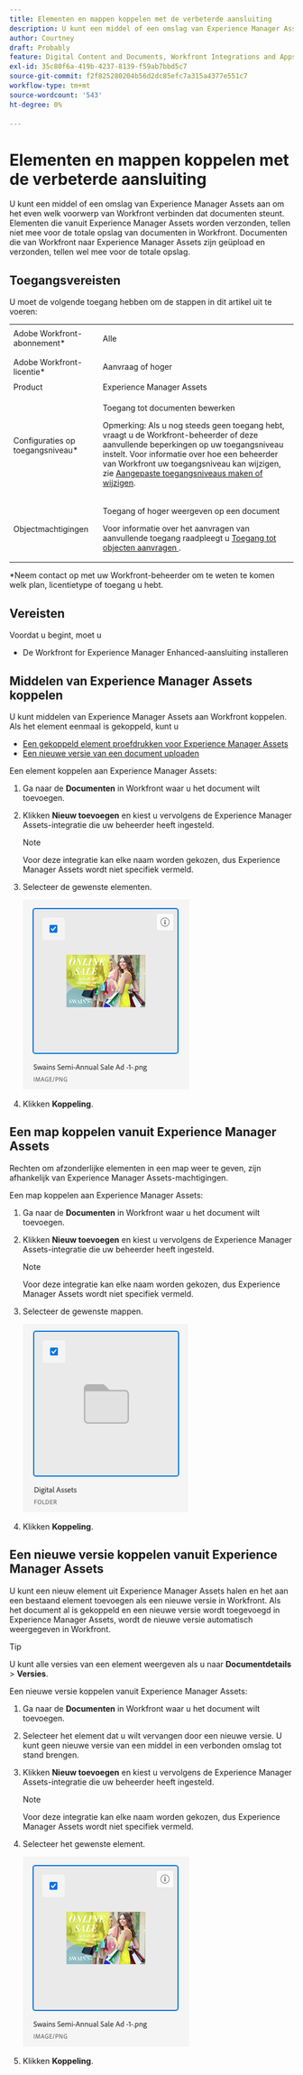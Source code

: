 ```yaml
---
title: Elementen en mappen koppelen met de verbeterde aansluiting
description: U kunt een middel of een omslag van Experience Manager Assets aan om het even welk voorwerp van Workfront verbinden dat documenten steunt.
author: Courtney
draft: Probably
feature: Digital Content and Documents, Workfront Integrations and Apps
exl-id: 35c80f6a-419b-4237-8139-f59ab7bbd5c7
source-git-commit: f2f825280204b56d2dc85efc7a315a4377e551c7
workflow-type: tm+mt
source-wordcount: '543'
ht-degree: 0%

---
```


# Elementen en mappen koppelen met de verbeterde aansluiting

U kunt een middel of een omslag van Experience Manager Assets aan om het even welk voorwerp van Workfront verbinden dat documenten steunt. Elementen die vanuit Experience Manager Assets worden verzonden, tellen niet mee voor de totale opslag van documenten in Workfront. Documenten die van Workfront naar Experience Manager Assets zijn geüpload en verzonden, tellen wel mee voor de totale opslag.

## Toegangsvereisten

U moet de volgende toegang hebben om de stappen in dit artikel uit te voeren:

<table style="table-layout:auto"> 
 <col> 
 <col> 
 <tbody> 
  <tr> 
   <td role="rowheader">Adobe Workfront-abonnement*</td> 
   <td> <p>Alle</p> </td> 
  </tr> 
  <tr> 
   <td role="rowheader">Adobe Workfront-licentie*</td> 
   <td> <p>Aanvraag of hoger</p> </td> 
  </tr> 
  <tr> 
   <td role="rowheader">Product</td> 
   <td>Experience Manager Assets </td> 
  </tr> 
  <tr> 
   <td role="rowheader">Configuraties op toegangsniveau*</td> 
   <td> <p>Toegang tot documenten bewerken</p> <p>Opmerking: Als u nog steeds geen toegang hebt, vraagt u de Workfront-beheerder of deze aanvullende beperkingen op uw toegangsniveau instelt. Voor informatie over hoe een beheerder van Workfront uw toegangsniveau kan wijzigen, zie <a href="../../../administration-and-setup/add-users/configure-and-grant-access/create-modify-access-levels.md" class="MCXref xref">Aangepaste toegangsniveaus maken of wijzigen</a>.</p> </td> 
  </tr> 
  <tr> 
   <td role="rowheader">Objectmachtigingen</td> 
   <td> <p>Toegang of hoger weergeven op een document</p> <p>Voor informatie over het aanvragen van aanvullende toegang raadpleegt u <a href="../../../workfront-basics/grant-and-request-access-to-objects/request-access.md" class="MCXref xref">Toegang tot objecten aanvragen </a>.</p> </td> 
  </tr> 
 </tbody> 
</table>

&#42;Neem contact op met uw Workfront-beheerder om te weten te komen welk plan, licentietype of toegang u hebt.

## Vereisten

Voordat u begint, moet u

* De Workfront for Experience Manager Enhanced-aansluiting installeren

## Middelen van Experience Manager Assets koppelen

U kunt middelen van Experience Manager Assets aan Workfront koppelen. Als het element eenmaal is gekoppeld, kunt u

* [Een gekoppeld element proefdrukken voor Experience Manager Assets](../../../documents/workfront-and-experience-manager-integrations/workfront-for-experience-manager-enhanced-connector/enhanced-connector-proof-asset.md)
* [Een nieuwe versie van een document uploaden](../../../documents/managing-documents/upload-new-document-version.md)

Een element koppelen aan Experience Manager Assets:

1. Ga naar de **Documenten** in Workfront waar u het document wilt toevoegen.
1. Klikken **Nieuw toevoegen** en kiest u vervolgens de Experience Manager Assets-integratie die uw beheerder heeft ingesteld.

   >[!NOTE]
   >
   >Voor deze integratie kan elke naam worden gekozen, dus Experience Manager Assets wordt niet specifiek vermeld.

1. Selecteer de gewenste elementen.

   ![](assets/select-an-asset.png)

1. Klikken **Koppeling**.

## Een map koppelen vanuit Experience Manager Assets

Rechten om afzonderlijke elementen in een map weer te geven, zijn afhankelijk van Experience Manager Assets-machtigingen.

Een map koppelen aan Experience Manager Assets:

1. Ga naar de **Documenten** in Workfront waar u het document wilt toevoegen.
1. Klikken **Nieuw toevoegen** en kiest u vervolgens de Experience Manager Assets-integratie die uw beheerder heeft ingesteld.

   >[!NOTE]
   >
   >Voor deze integratie kan elke naam worden gekozen, dus Experience Manager Assets wordt niet specifiek vermeld.

1. Selecteer de gewenste mappen.

   ![](assets/select-a-folder.png)

1. Klikken **Koppeling**.

## Een nieuwe versie koppelen vanuit Experience Manager Assets

U kunt een nieuw element uit Experience Manager Assets halen en het aan een bestaand element toevoegen als een nieuwe versie in Workfront. Als het document al is gekoppeld en een nieuwe versie wordt toegevoegd in Experience Manager Assets, wordt de nieuwe versie automatisch weergegeven in Workfront.

>[!TIP]
>
>U kunt alle versies van een element weergeven als u naar **Documentdetails** > **Versies**.

Een nieuwe versie koppelen vanuit Experience Manager Assets:

1. Ga naar de **Documenten** in Workfront waar u het document wilt toevoegen.
1. Selecteer het element dat u wilt vervangen door een nieuwe versie. U kunt geen nieuwe versie van een middel in een verbonden omslag tot stand brengen.
1. Klikken **Nieuw toevoegen** en kiest u vervolgens de Experience Manager Assets-integratie die uw beheerder heeft ingesteld.

   >[!NOTE]
   >
   >Voor deze integratie kan elke naam worden gekozen, dus Experience Manager Assets wordt niet specifiek vermeld.

1. Selecteer het gewenste element.

   ![](assets/select-an-asset.png)

1. Klikken **Koppeling**.
